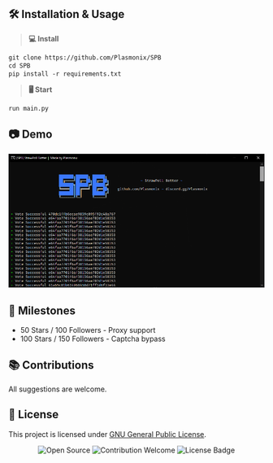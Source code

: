 ## 🛠 Installation & Usage

> **💻 Install**
```
git clone https://github.com/Plasmonix/SPB
cd SPB
pip install -r requirements.txt
```
> **🖥️ Start**
```
run main.py
```  

## 📷 Demo
![](demo.png)

## 🏁 Milestones
- 50 Stars / 100 Followers - Proxy support
- 100 Stars / 150 Followers - Captcha bypass

## 📚 Contributions
All suggestions are welcome.

## 📜 License
This project is licensed under [GNU General Public License](https://github.com/Plasmonix/SPB/blob/main/LICENSE).

<p align="center">
  <img src="https://badges.frapsoft.com/os/v1/open-source.svg?v=103" alt="Open Source">
  <img src="https://img.shields.io/badge/contributions-welcome-brightgreen.svg?style=flat" alt="Contribution Welcome">
  <img src="https://img.shields.io/badge/License-GPLv3-blue.svg" alt="License Badge">
</p>
